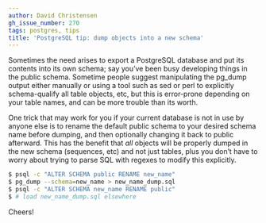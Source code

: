 ```yaml
---
author: David Christensen
gh_issue_number: 270
tags: postgres, tips
title: 'PostgreSQL tip: dump objects into a new schema'
---
```




Sometimes the need arises to export a PostgreSQL database and put its contents into its own schema; say you’ve been busy developing things in the public schema. Sometime people suggest manipulating the pg_dump output either manually or using a tool such as sed or perl to explicitly schema-qualify all table objects, etc, but this is error-prone depending on your table names, and can be more trouble than its worth.

One trick that may work for you if your current database is not in use by anyone else is to rename the default public schema to your desired schema name before dumping, and then optionally changing it back to public afterward. This has the benefit that *all* objects will be properly dumped in the new schema (sequences, etc) and not just tables, plus you don’t have to worry about trying to parse SQL with regexes to modify this explicitly.

```bash
$ psql -c "ALTER SCHEMA public RENAME new_name"
$ pg_dump --schema=new_name > new_name_dump.sql
$ psql -c "ALTER SCHEMA new_name RENAME public"
$ # load new_name_dump.sql elsewhere
```

Cheers!


